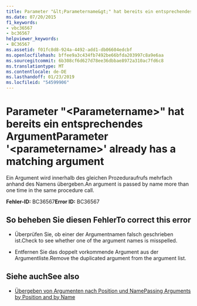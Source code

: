 ```yaml
---
title: Parameter "&lt;Parametername&gt;" hat bereits ein entsprechendes Argument
ms.date: 07/20/2015
f1_keywords:
- vbc36567
- bc36567
helpviewer_keywords:
- BC36567
ms.assetid: f01fc8d8-924a-4492-add1-db06604edcbf
ms.openlocfilehash: bffee9a3c434fb7492be66bfda203997c8a9e6aa
ms.sourcegitcommit: 6b308cf6d627d78ee36dbbae8972a310ac7fd6c8
ms.translationtype: MT
ms.contentlocale: de-DE
ms.lasthandoff: 01/23/2019
ms.locfileid: "54599906"
---
```

# <a name="parameter-ltparameternamegt-already-has-a-matching-argument"></a><span data-ttu-id="75b87-102">Parameter "&lt;Parametername&gt;" hat bereits ein entsprechendes Argument</span><span class="sxs-lookup"><span data-stu-id="75b87-102">Parameter '&lt;parametername&gt;' already has a matching argument</span></span>
<span data-ttu-id="75b87-103">Ein Argument wird innerhalb des gleichen Prozeduraufrufs mehrfach anhand des Namens übergeben.</span><span class="sxs-lookup"><span data-stu-id="75b87-103">An argument is passed by name more than one time in the same procedure call.</span></span>  
  
 <span data-ttu-id="75b87-104">**Fehler-ID:** BC36567</span><span class="sxs-lookup"><span data-stu-id="75b87-104">**Error ID:** BC36567</span></span>  
  
## <a name="to-correct-this-error"></a><span data-ttu-id="75b87-105">So beheben Sie diesen Fehler</span><span class="sxs-lookup"><span data-stu-id="75b87-105">To correct this error</span></span>  
  
-   <span data-ttu-id="75b87-106">Überprüfen Sie, ob einer der Argumentnamen falsch geschrieben ist.</span><span class="sxs-lookup"><span data-stu-id="75b87-106">Check to see whether one of the argument names is misspelled.</span></span>  
  
-   <span data-ttu-id="75b87-107">Entfernen Sie das doppelt vorkommende Argument aus der Argumentliste.</span><span class="sxs-lookup"><span data-stu-id="75b87-107">Remove the duplicated argument from the argument list.</span></span>  
  
## <a name="see-also"></a><span data-ttu-id="75b87-108">Siehe auch</span><span class="sxs-lookup"><span data-stu-id="75b87-108">See also</span></span>
- [<span data-ttu-id="75b87-109">Übergeben von Argumenten nach Position und Name</span><span class="sxs-lookup"><span data-stu-id="75b87-109">Passing Arguments by Position and by Name</span></span>](../../visual-basic/programming-guide/language-features/procedures/passing-arguments-by-position-and-by-name.md)
